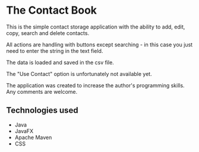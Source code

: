 # The Contact Book
This is the simple contact storage application with 
the ability to add, edit, copy, search and delete contacts.

All actions are handling with buttons except searching - in
this case you just need to enter the string in the text field.

The data is loaded and saved in the csv file.

The "Use Contact" option is unfortunately not available yet.

The application was created to increase the author's 
programming skills. Any comments are welcome.
## Technologies used
* Java
* JavaFX
* Apache Maven
* CSS
